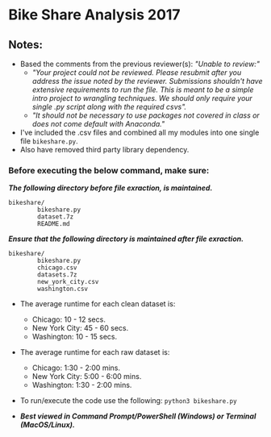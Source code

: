 # Bike Share Analysis 2017
## Notes:
- Based the comments from the previous reviewer(s):
_"Unable to review:"_
    - _"Your project could not be reviewed. Please resubmit after you address the issue noted by the reviewer.
Submissions shouldn't have extensive requirements to run the file. This is meant to be a simple intro project to wrangling techniques. We should only require your single .py script along with the required csvs"._
    - _"It should not be necessary to use packages not covered in class or does not come default with Anaconda."_
- I've included the .csv files and combined all my modules into one single file `bikeshare.py`.
- Also have removed third party library dependency.
### Before executing the below command, make sure:

_**The following directory before file exraction, is maintained.**_
```
bikeshare/
        bikeshare.py
        dataset.7z
        README.md
```

_**Ensure that the following directory is maintained after file exraction.**_
```
bikeshare/
        bikeshare.py
        chicago.csv
        datasets.7z
        new_york_city.csv
        washington.csv
```
- The average runtime for each clean dataset is:
    - Chicago: 10 - 12 secs.
    - New York City: 45 - 60 secs.
    - Washington: 10 - 15 secs.
 - The average runtime for each raw dataset is:
    - Chicago: 1:30 - 2:00 mins.
    - New York City: 5:00 - 6:00 mins.
    - Washington: 1:30 - 2:00 mins.
- To run/execute the code use the following:
`python3 bikeshare.py`

- **_Best viewed in Command Prompt/PowerShell (Windows) or Terminal (MacOS/Linux)._**